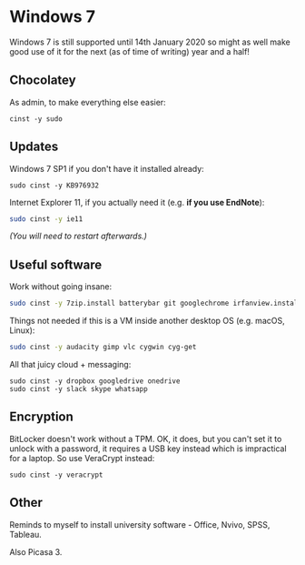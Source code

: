 # Windows 7

Windows 7 is still supported until 14th January 2020 so might as well make good use of it for the next (as of time of writing) year and a half!

## Chocolatey

As admin, to make everything else easier:

```
cinst -y sudo
```

## Updates

Windows 7 SP1 if you don't have it installed already:

```
sudo cinst -y KB976932
```

Internet Explorer 11, if you actually need it (e.g. **if you use EndNote**):

```bash
sudo cinst -y ie11
```

*(You will need to restart afterwards.)*

## Useful software

Work without going insane:

```bash
sudo cinst -y 7zip.install batterybar git googlechrome irfanview.install irfanviewplugins mactype naps2 netbeans notepadplusplus.install paint.net passwordsafe sourcetree sumatrapdf typora vscode
```

Things not needed if this is a VM inside another desktop OS (e.g. macOS, Linux):

```bash
sudo cinst -y audacity gimp vlc cygwin cyg-get
```

All that juicy cloud + messaging:

```
sudo cinst -y dropbox googledrive onedrive
sudo cinst -y slack skype whatsapp
```

## Encryption

BitLocker doesn't work without a TPM. OK, it does, but you can't set it to unlock with a password, it requires a USB key instead which is impractical for a laptop. So use VeraCrypt instead:

```
sudo cinst -y veracrypt
```

## Other

Reminds to myself to install university software - Office, Nvivo, SPSS, Tableau.

Also Picasa 3.